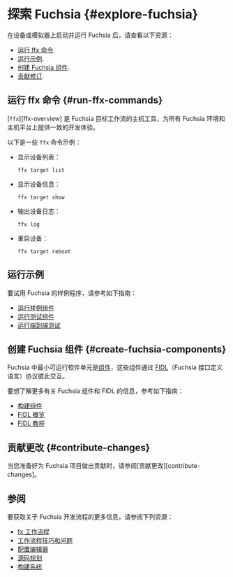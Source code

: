 <!-- # Explore Fuchsia {#explore-fuchsia} -->
# 探索 Fuchsia {#explore-fuchsia}

<!-- Once you have Fuchsia up and running on a device or emulator,
check out the following resources: -->
在设备或模拟器上启动并运行 Fuchsia 后，请查看以下资源：

<!-- *  [Run ffx commands](#run-ffx-commands).
*  [Run examples](#run-examples).
*  [Create Fuchsia components](#create-fuchsia-components).
*  [Contribute changes](#contribute-changes). -->
*  [运行 ffx 命令](#run-ffx-commands).
*  [运行示例](#run-examples).
*  [创建 Fuchsia 组件](#create-fuchsia-components).
*  [贡献修订](#contribute-changes).

<!-- ## Run ffx commands {#run-ffx-commands} -->
## 运行 ffx 命令 {#run-ffx-commands}

<!-- [`ffx`][ffx-overview] is a host tool for Fuchsia target workflows that
provides the consistent development experience across all Fuchsia environments
and host platforms. -->
[`ffx`][ffx-overview] 是 Fuchsia 目标工作流的主机工具，为所有 Fuchsia 环境和主机平台上提供一致的开发体验。

<!-- The following are some of `ffx` command examples: -->
以下是一些 `ffx` 命令示例：

<!-- *   Display the list of devices: -->
* 显示设备列表：

    ```posix-terminal
    ffx target list
    ```

<!-- *   Display the device information: -->
* 显示设备信息：

    ```posix-terminal
    ffx target show
    ```

<!-- *   Print the device logs: -->
* 输出设备日志：

    ```posix-terminal
    ffx log
    ```

<!-- *   Reboot the device: -->
* 重启设备：

    ```posix-terminal
    ffx target reboot
    ```

<!-- ## Run examples {#run-examples} -->
## 运行示例

<!-- To try out Fuchsia's sample software, check out the guides below: -->
要试用 Fuchsia 的样例程序，请参考如下指南：

<!-- *   [Run an example component](/development/run/run-examples.md)
*   [Run a test component](/development/run/run-test-component.md)
*   [Run an end-to-end test](/development/testing/run_an_end_to_end_test.md) -->
*   [运行样例组件](/development/run/run-examples.md)
*   [运行测试组件](/development/run/run-test-component.md)
*   [运行端到端测试](/development/testing/run_an_end_to_end_test.md)

<!-- ## Create Fuchsia components {#create-fuchsia-components} -->
## 创建 Fuchsia 组件 {#create-fuchsia-components}

<!-- The basic executable units of software in Fuchsia are
[components](/concepts/components/v2), and these components interact
with each other using [FIDL](/concepts/fidl/overview.md)
(Fuchsia Interface Definition Language) protocols. -->
Fuchsia 中最小可运行软件单元是[组件](/concepts/components/v2)，这些组件通过
[FIDL](/concepts/fidl/overview.md)（Fuchsia 接口定义语言）协议彼此交互。

<!-- To learn more about Fuchsia components and FIDL, check out the guides below: -->
要想了解更多有关 Fuchsia 组件和 FIDL 的信息，参考如下指南：

<!-- *   [Build components](/development/components/build.md)
*   [FIDL overview](/development/languages/fidl/README.md)
*   [FIDL tutorials](/development/languages/fidl/tutorials/overview.md) -->
*   [构建组件](/development/components/build.md)
*   [FIDL 概览](/development/languages/fidl/README.md)
*   [FIDL 教程](/development/languages/fidl/tutorials/overview.md)

<!-- ## Contribute changes {#contribute-changes} -->
## 贡献更改 {#contribute-changes}

<!-- When you're ready to contribute to the Fuchsia project,
see [Contribute changes][contribute-changes]. -->
当您准备好为 Fuchsia 项目做出贡献时，请参阅[贡献更改][contribute-changes]。

<!-- ## See also -->
## 参阅

<!-- For more information on Fuchsia's development workflows,
check out the following resources: -->
要获取关于 Fuchsia 开发流程的更多信息，请参阅下列资源：

<!-- *   [fx workflows](/development/build/fx.md)
*   [Workflow tips and questions](/development/source_code/workflow_tips_and_faq.md)
*   [Configure editors](/development/editors/)
*   [Source code layout](/development/source_code/layout.md)
*   [Build system](/development/build/build_system/index.md) -->
*   [fx 工作流程](/development/build/fx.md)
*   [工作流程技巧和问题](/development/source_code/workflow_tips_and_faq.md)
*   [配置编辑器](/development/editors/)
*   [源码规划](/development/source_code/layout.md)
*   [构建系统](/development/build/build_system/index.md)

<!-- Reference links -->

<!-- [components]: /concepts/components/v2
[run-examples]: /development/run/run-examples.md
[ffx-overview]: /development/tools/ffx/overview.md
[fidl]: /development/languages/fidl
[fidl-tutorials]: /development/languages/fidl/tutorials/overview.md
[fidl-concepts]: /concepts/fidl/overview.md
[run-fuchsia-tests]: /development/testing/run_fuchsia_tests.md
[scenic]: /concepts/ui/scenic/index.md
[contribute-changes]: /development/source_code/contribute_changes.md -->
[组件]: /concepts/components/v2
[运行示例程序]: /development/run/run-examples.md
[ffx 命令概览]: /development/tools/ffx/overview.md
[fidl]: /development/languages/fidl
[fidl 指南]: /development/languages/fidl/tutorials/overview.md
[fidl 概念]: /concepts/fidl/overview.md
[运行 fuchsia 测试]: /development/testing/run_fuchsia_tests.md
[scenic]: /concepts/ui/scenic/index.md
[贡献更改]: /development/source_code/contribute_changes.md
